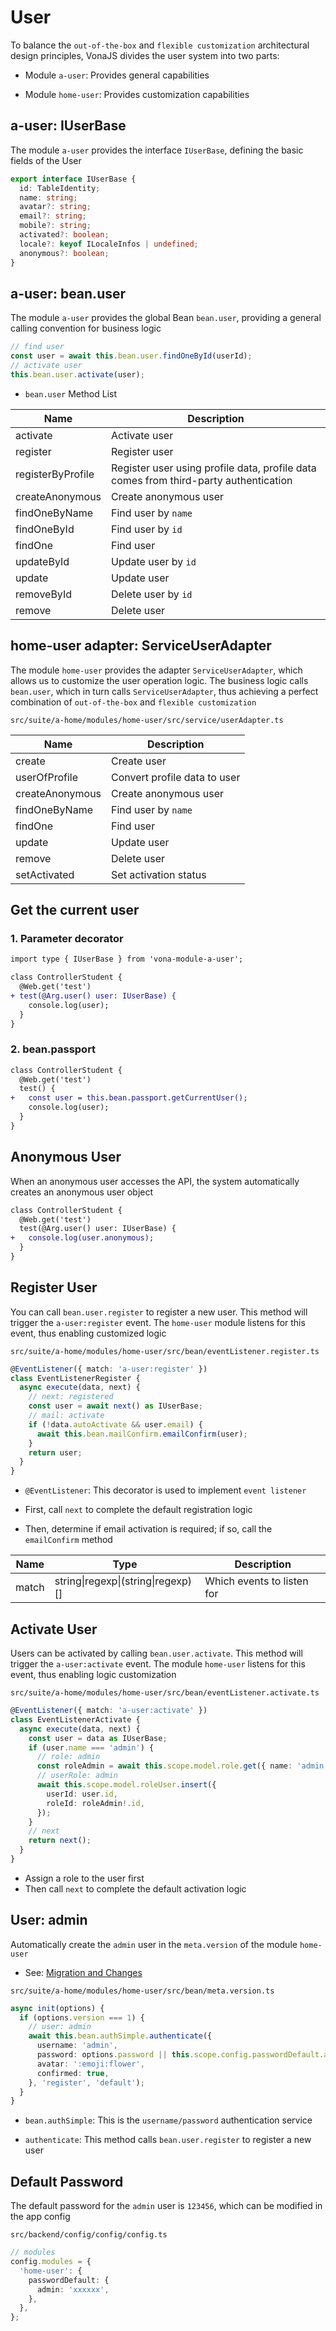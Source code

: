 # User

To balance the `out-of-the-box` and `flexible customization` architectural design principles, VonaJS divides the user system into two parts:

- Module `a-user`: Provides general capabilities

- Module `home-user`: Provides customization capabilities

## a-user: IUserBase

The module `a-user` provides the interface `IUserBase`, defining the basic fields of the User

``` typescript
export interface IUserBase {
  id: TableIdentity;
  name: string;
  avatar?: string;
  email?: string;
  mobile?: string;
  activated?: boolean;
  locale?: keyof ILocaleInfos | undefined;
  anonymous?: boolean;
}
```

## a-user: bean.user

The module `a-user` provides the global Bean `bean.user`, providing a general calling convention for business logic

``` typescript
// find user
const user = await this.bean.user.findOneById(userId);
// activate user
this.bean.user.activate(user);
```

* `bean.user` Method List

|Name|Description|
|--|--|
|activate|Activate user|
|register|Register user|
|registerByProfile|Register user using profile data, profile data comes from third-party authentication|
|createAnonymous|Create anonymous user|
|findOneByName|Find user by `name`|
|findOneById|Find user by `id`|
|findOne|Find user|
|updateById|Update user by `id`|
|update|Update user|
|removeById|Delete user by `id`|
|remove|Delete user|

## home-user adapter: ServiceUserAdapter

The module `home-user` provides the adapter `ServiceUserAdapter`, which allows us to customize the user operation logic. The business logic calls `bean.user`, which in turn calls `ServiceUserAdapter`, thus achieving a perfect combination of `out-of-the-box` and `flexible customization`

`src/suite/a-home/modules/home-user/src/service/userAdapter.ts`

|Name|Description|
|--|--|
|create|Create user|
|userOfProfile|Convert profile data to user|
|createAnonymous|Create anonymous user|
|findOneByName|Find user by `name`|
|findOne|Find user|
|update|Update user|
|remove|Delete user|
|setActivated|Set activation status|

## Get the current user

### 1. Parameter decorator

``` diff
import type { IUserBase } from 'vona-module-a-user';

class ControllerStudent {
  @Web.get('test')
+ test(@Arg.user() user: IUserBase) {
    console.log(user);
  }
}  
```

### 2. bean.passport

``` diff
class ControllerStudent {
  @Web.get('test')
  test() {
+   const user = this.bean.passport.getCurrentUser();
    console.log(user);
  }
}  
```

## Anonymous User

When an anonymous user accesses the API, the system automatically creates an anonymous user object

``` diff
class ControllerStudent {
  @Web.get('test')
  test(@Arg.user() user: IUserBase) {
+   console.log(user.anonymous);
  }
}  
```

## Register User

You can call `bean.user.register` to register a new user. This method will trigger the `a-user:register` event. The `home-user` module listens for this event, thus enabling customized logic

`src/suite/a-home/modules/home-user/src/bean/eventListener.register.ts`

``` typescript
@EventListener({ match: 'a-user:register' })
class EventListenerRegister {
  async execute(data, next) {
    // next: registered
    const user = await next() as IUserBase;
    // mail: activate
    if (!data.autoActivate && user.email) {
      await this.bean.mailConfirm.emailConfirm(user);
    }
    return user;
  }
}
```

- `@EventListener`: This decorator is used to implement `event listener`

- First, call `next` to complete the default registration logic

- Then, determine if email activation is required; if so, call the `emailConfirm` method

|Name|Type|Description|
|--|--|--|
|match|string\|regexp\|(string\|regexp)[]|Which events to listen for|

## Activate User

Users can be activated by calling `bean.user.activate`. This method will trigger the `a-user:activate` event. The module `home-user` listens for this event, thus enabling logic customization

`src/suite/a-home/modules/home-user/src/bean/eventListener.activate.ts`

``` typescript
@EventListener({ match: 'a-user:activate' })
class EventListenerActivate {
  async execute(data, next) {
    const user = data as IUserBase;
    if (user.name === 'admin') {
      // role: admin
      const roleAdmin = await this.scope.model.role.get({ name: 'admin' });
      // userRole: admin
      await this.scope.model.roleUser.insert({
        userId: user.id,
        roleId: roleAdmin!.id,
      });
    }
    // next
    return next();
  }
}
```

- Assign a role to the user first
- Then call `next` to complete the default activation logic

## User: admin

Automatically create the `admin` user in the `meta.version` of the module `home-user`

- See: [Migration and Changes](../../essentials/api/version.md)

`src/suite/a-home/modules/home-user/src/bean/meta.version.ts`

``` typescript
async init(options) {
  if (options.version === 1) {
    // user: admin
    await this.bean.authSimple.authenticate({
      username: 'admin',
      password: options.password || this.scope.config.passwordDefault.admin,
      avatar: ':emoji:flower',
      confirmed: true,
    }, 'register', 'default');
  }
}
```

- `bean.authSimple`: This is the `username/password` authentication service

- `authenticate`: This method calls `bean.user.register` to register a new user

## Default Password

The default password for the `admin` user is `123456`, which can be modified in the app config

`src/backend/config/config/config.ts`

``` typescript
// modules
config.modules = {
  'home-user': {
    passwordDefault: {
      admin: 'xxxxxx',
    },
  },
};
```
